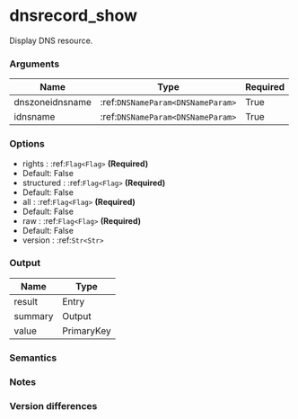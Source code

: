 [//]: # (THE CONTENT BELOW IS GENERATED. DO NOT EDIT.)
# dnsrecord_show
Display DNS resource.

### Arguments
|Name|Type|Required
|-|-|-
|dnszoneidnsname|:ref:`DNSNameParam<DNSNameParam>`|True
|idnsname|:ref:`DNSNameParam<DNSNameParam>`|True

### Options
* rights : :ref:`Flag<Flag>` **(Required)**
 * Default: False
* structured : :ref:`Flag<Flag>` **(Required)**
 * Default: False
* all : :ref:`Flag<Flag>` **(Required)**
 * Default: False
* raw : :ref:`Flag<Flag>` **(Required)**
 * Default: False
* version : :ref:`Str<Str>`

### Output
|Name|Type
|-|-
|result|Entry
|summary|Output
|value|PrimaryKey

[//]: # (ADD YOUR NOTES BELOW. THESE WILL BE PICKED EVERY TIME THE DOCS ARE REGENERATED. //end)
### Semantics

### Notes

### Version differences